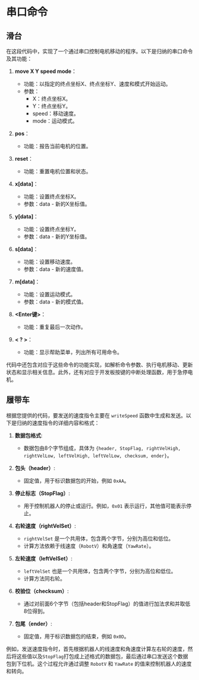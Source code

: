 # 串口命令

## 滑台

在这段代码中，实现了一个通过串口控制电机移动的程序。以下是归纳的串口命令及其功能：

1. **move X Y speed mode**：
   - 功能：以指定的终点坐标X、终点坐标Y、速度和模式开始运动。
   - 参数：
     - X：终点坐标X。
     - Y：终点坐标Y。
     - speed：移动速度。
     - mode：运动模式。

2. **pos**：
   - 功能：报告当前电机的位置。

3. **reset**：
   - 功能：重置电机位置和状态。

4. **x[data]**：
   - 功能：设置终点坐标X。
   - 参数：data - 新的X坐标值。

5. **y[data]**：
   - 功能：设置终点坐标Y。
   - 参数：data - 新的Y坐标值。

6. **s[data]**：
   - 功能：设置移动速度。
   - 参数：data - 新的速度值。

7. **m[data]**：
   - 功能：设置运动模式。
   - 参数：data - 新的模式值。

8. **<Enter键>**：
   - 功能：重复最后一次动作。

9. **< ? >**：
   - 功能：显示帮助菜单，列出所有可用命令。

代码中还包含对应于这些命令的功能实现，如解析命令参数、执行电机移动、更新状态和显示相关信息。此外，还有对应于开发板按键的中断处理函数，用于急停电机。

## 履带车

根据您提供的代码，要发送的速度指令主要在 `writeSpeed` 函数中生成和发送。以下是归纳的速度指令的详细内容和格式：

1. **数据包格式**:
   - 数据包由8个字节组成，具体为 `{header, StopFlag, rightVelHigh, rightVelLow, leftVelHigh, leftVelLow, checksum, ender}`。

2. **包头（header）**:
   - 固定值，用于标识数据包的开始，例如 `0xAA`。

3. **停止标志（StopFlag）**:
   - 用于控制机器人的停止或运行。例如，`0x01` 表示运行，其他值可能表示停止。

4. **右轮速度（rightVelSet）**:
   - `rightVelSet` 是一个共用体，包含两个字节，分别为高位和低位。
   - 计算方法依赖于线速度（`RobotV`）和角速度（`YawRate`）。

5. **左轮速度（leftVelSet）**:
   - `leftVelSet` 也是一个共用体，包含两个字节，分别为高位和低位。
   - 计算方法同右轮。

6. **校验位（checksum）**:
   - 通过对前面6个字节（包括header和StopFlag）的值进行加法求和并取低8位得到。

7. **包尾（ender）**:
   - 固定值，用于标识数据包的结束，例如 `0x0D`。

例如，发送速度指令时，首先根据机器人的线速度和角速度计算左右轮的速度，然后将这些值以及`StopFlag`打包成上述格式的数据包，最后通过串口发送这个数据包到下位机。这个过程允许通过调整 `RobotV` 和 `YawRate` 的值来控制机器人的速度和转向。